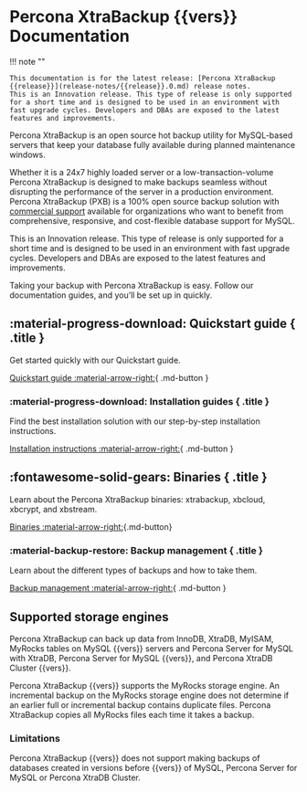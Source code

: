 
# Percona XtraBackup {{vers}} Documentation

!!! note ""

    This documentation is for the latest release: [Percona XtraBackup {{release}}](release-notes/{{release}}.0.md) release notes.
    This is an Innovation release. This type of release is only supported for a short time and is designed to be used in an environment with fast upgrade cycles. Developers and DBAs are exposed to the latest features and improvements.

Percona XtraBackup is an open source hot backup utility for
MySQL-based servers that keep your database fully available during planned maintenance windows.

Whether it is a 24x7 highly loaded server or a low-transaction-volume
Percona XtraBackup is designed to make backups seamless without disrupting the performance of the server in a production environment. Percona XtraBackup (PXB) is a 100% open source backup solution with [commercial support](https://www.percona.com/mysql-support/) available for organizations who want to benefit from comprehensive, responsive, and cost-flexible database support for MySQL.

This is an Innovation release. This type of release is only supported for a short time and is designed to be used in an environment with fast upgrade cycles. Developers and DBAs are exposed to the latest features and improvements.

Taking your backup with Percona XtraBackup is easy. Follow our documentation guides, and you’ll be set up in quickly.

<div data-grid markdown><div data-banner markdown>

## :material-progress-download: Quickstart guide { .title }

Get started quickly with our Quickstart guide.

[Quickstart guide :material-arrow-right:](quickstart-overview.md){ .md-button }

</div><div data-banner markdown>

### :material-progress-download: Installation guides { .title }

Find the best installation solution with our step-by-step installation instructions.

[Installation instructions :material-arrow-right:](installation.md){ .md-button }

</div><div data-banner markdown>

## :fontawesome-solid-gears: Binaries { .title }

Learn about the Percona XtraBackup binaries: xtrabackup, xbcloud, xbcrypt, and xbstream.

[Binaries :material-arrow-right:](binaries-overview.md){.md-button}

</div><div data-banner markdown>

### :material-backup-restore: Backup management { .title }

Learn about the different types of backups and how to take them.

[Backup management :material-arrow-right:](backup-overview.md){ .md-button }

</div>
</div>

## Supported storage engines

Percona XtraBackup can back up data from InnoDB, XtraDB,
MyISAM, MyRocks tables on MySQL {{vers}} servers and Percona Server for MySQL with XtraDB, Percona Server for MySQL {{vers}}, and Percona XtraDB Cluster {{vers}}.

Percona XtraBackup {{vers}} supports the MyRocks storage engine. An incremental backup on the MyRocks storage engine does not determine if an earlier full or incremental backup contains duplicate files. Percona XtraBackup copies all MyRocks files each time it takes a backup.

### Limitations

Percona XtraBackup {{vers}} does not support making backups of databases
created in versions before {{vers}} of MySQL, Percona Server for MySQL or
Percona XtraDB Cluster.



